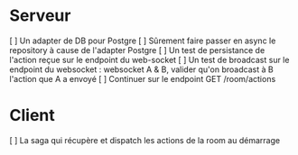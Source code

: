 # Serveur

[ ] Un adapter de DB pour Postgre
[ ] Sûrement faire passer en async le repository à cause de l'adapter Postgre
[ ] Un test de persistance de l'action reçue sur le endpoint du web-socket
[ ] Un test de broadcast sur le endpoint du websocket : websocket A & B, valider qu'on broadcast à B l'action que A a envoyé
[ ] Continuer sur le endpoint GET /room/actions

# Client

[ ] La saga qui récupère et dispatch les actions de la room au démarrage
